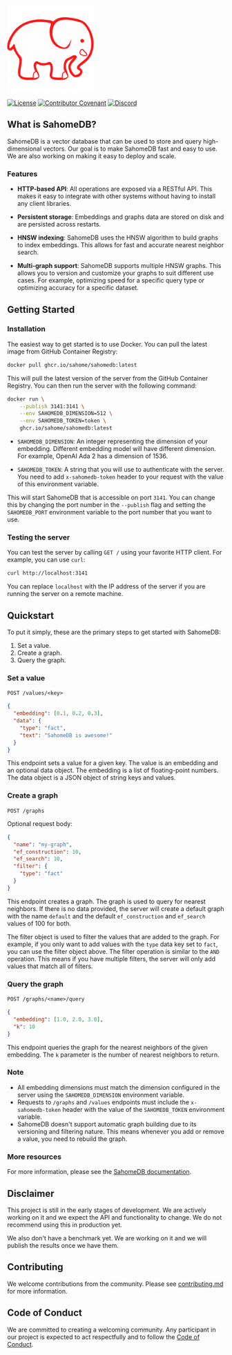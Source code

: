 ![Oasys](/assets/banner.png)

[![License](https://img.shields.io/badge/License-Apache_2.0-blue.svg?style=for-the-badge)](https://opensource.org/licenses/Apache-2.0)
[![Contributor Covenant](https://img.shields.io/badge/Contributor%20Covenant-2.1-4baaaa.svg?style=for-the-badge)](/docs/code_of_conduct.md)
[![Discord](https://img.shields.io/discord/1182432298382131200?logo=discord&logoColor=%23ffffff&label=Discord&style=for-the-badge)](https://discord.gg/bDhQrkqNdsP4)

## What is SahomeDB?

SahomeDB is a vector database that can be used to store and query high-dimensional vectors. Our goal is to make SahomeDB fast and easy to use. We are also working on making it easy to deploy and scale.

### Features

- **HTTP-based API**: All operations are exposed via a RESTful API. This makes it easy to integrate with other systems without having to install any client libraries.

- **Persistent storage**: Embeddings and graphs data are stored on disk and are persisted across restarts.

- **HNSW indexing**: SahomeDB uses the HNSW algorithm to build graphs to index embeddings. This allows for fast and accurate nearest neighbor search.

- **Multi-graph support**: SahomeDB supports multiple HNSW graphs. This allows you to version and customize your graphs to suit different use cases. For example, optimizing speed for a specific query type or optimizing accuracy for a specific dataset.

## Getting Started

### Installation

The easiest way to get started is to use Docker. You can pull the latest image from GitHub Container Registry:

```bash
docker pull ghcr.io/sahome/sahomedb:latest
```

This will pull the latest version of the server from the GitHub Container Registry. You can then run the server with the following command:

```bash
docker run \
    --publish 3141:3141 \
    --env SAHOMEDB_DIMENSION=512 \
    --env SAHOMEDB_TOKEN=token \
    ghcr.io/sahome/sahomedb:latest
```

- `SAHOMEDB_DIMENSION`: An integer representing the dimension of your embedding. Different embedding model will have different dimension. For example, OpenAI Ada 2 has a dimension of 1536.

- `SAHOMEDB_TOKEN`: A string that you will use to authenticate with the server. You need to add `x-sahomedb-token` header to your request with the value of this environment variable.

This will start SahomeDB that is accessible on port `3141`. You can change this by changing the port number in the `--publish` flag and setting the `SAHOMEDB_PORT` environment variable to the port number that you want to use.

### Testing the server

You can test the server by calling `GET /` using your favorite HTTP client. For example, you can use `curl`:

```bash
curl http://localhost:3141
```

You can replace `localhost` with the IP address of the server if you are running the server on a remote machine.

## Quickstart

To put it simply, these are the primary steps to get started with SahomeDB:

1. Set a value.
2. Create a graph.
3. Query the graph.

### Set a value

```
POST /values/<key>
```

```json
{
  "embedding": [0.1, 0.2, 0.3],
  "data": {
    "type": "fact",
    "text": "SahomeDB is awesome!"
  }
}
```

This endpoint sets a value for a given key. The value is an embedding and an optional data object. The embedding is a list of floating-point numbers. The data object is a JSON object of string keys and values.

### Create a graph

```
POST /graphs
```

Optional request body:

```json
{
  "name": "my-graph",
  "ef_construction": 10,
  "ef_search": 10,
  "filter": {
    "type": "fact"
  }
}
```

This endpoint creates a graph. The graph is used to query for nearest neighbors. If there is no data provided, the server will create a default graph with the name `default` and the default `ef_construction` and `ef_search` values of 100 for both.

The filter object is used to filter the values that are added to the graph. For example, if you only want to add values with the `type` data key set to `fact`, you can use the filter object above. The filter operation is similar to the `AND` operation. This means if you have multiple filters, the server will only add values that match all of filters.

### Query the graph

```
POST /graphs/<name>/query
```

```json
{
  "embedding": [1.0, 2.0, 3.0],
  "k": 10
}
```

This endpoint queries the graph for the nearest neighbors of the given embedding. The `k` parameter is the number of nearest neighbors to return.

### Note

- All embedding dimensions must match the dimension configured in the server using the `SAHOMEDB_DIMENSION` environment variable.
- Requests to `/graphs` and `/values` endpoints must include the `x-sahomedb-token` header with the value of the `SAHOMEDB_TOKEN` environment variable.
- SahomeDB doesn't support automatic graph building due to its versioning and filtering nature. This means whenever you add or remove a value, you need to rebuild the graph.

### More resources

For more information, please see the [SahomeDB documentation](https://www.sahome.com/docs).

## Disclaimer

This project is still in the early stages of development. We are actively working on it and we expect the API and functionality to change. We do not recommend using this in production yet.

We also don't have a benchmark yet. We are working on it and we will publish the results once we have them.

## Contributing

We welcome contributions from the community. Please see [contributing.md](/docs/contributing.md) for more information.

## Code of Conduct

We are committed to creating a welcoming community. Any participant in our project is expected to act respectfully and to follow the [Code of Conduct](/docs/code_of_conduct.md).